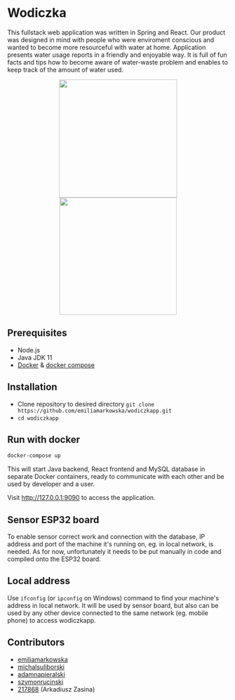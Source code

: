 <!-- # wodiczkapp -->
# Wodiczka

This fullstack web application was written in Spring and React. Our product was designed in mind with people who were enviroment conscious and wanted to become more resourceful with water at home. Application presents water usage reports in a friendly and enjoyable way. It is full of fun facts and tips how to become aware of water-waste problem and enables to keep track of the amount of water used.

<p align="center">
  <img width="269" src="images/2.png">
  <img width="267" src="images/3.png">
</p>

## Prerequisites
* Node.js
* Java JDK 11
* [Docker](https://docs.docker.com/get-docker/) & [docker compose](https://docs.docker.com/compose/)

## Installation
* Clone repository to desired directory
`git clone https://github.com/emiliamarkowska/wodiczkapp.git`
* `cd wodiczkapp`

## Run with docker

```dockerfile
docker-compose up
```
This will start Java backend, React frontend and MySQL database in separate Docker containers, ready to communicate with each other and be used by developer and a user.

Visit http://127.0.0.1:9090 to access the application.

## Sensor ESP32 board
To enable sensor correct work and connection with the database, IP address and port of the machine it's running on, eg. in local network, is needed. As for now, unfortunately it needs to be put manually in code and compiled onto the ESP32 board.

## Local address
Use `ifconfig` (or `ipconfig` on Windows) command to find your machine's address in local network. It will be used by sensor board, but also can be used by any other device connected to the same network (eg. mobile phone) to access wodiczkapp.

## Contributors
* [emiliamarkowska](https://github.com/emiliamarkowska)
* [michalsuliborski](https://github.com/michalsuliborski)
* [adamnapieralski](https://github.com/adamnapieralski)
* [szymonrucinski](https://github.com/szymonrucinski)
* [217868](https://github.com/) (Arkadiusz Zasina)
